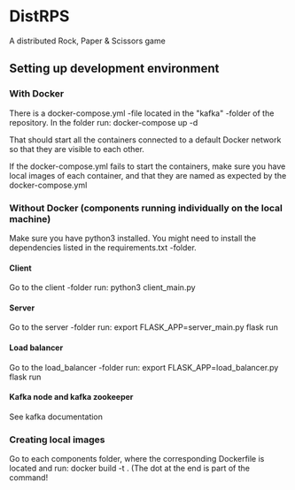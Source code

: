 # DistRPS
A distributed Rock, Paper &amp; Scissors game


## Setting up development environment

### With Docker

There is a docker-compose.yml -file located in the "kafka" -folder of the repository.
In the folder run: docker-compose up -d

That should start all the containers connected to a default Docker network so that they are visible to each other.

If the docker-compose.yml fails to start the containers, make sure you have local images of each container, and that they are named as expected by the docker-compose.yml

### Without Docker (components running individually on the local machine)

Make sure you have python3 installed.
You might need to install the dependencies listed in the requirements.txt -folder.

#### Client

Go to the client -folder
run: python3 client_main.py

#### Server

Go to the server -folder
run: export FLASK_APP=server_main.py
     flask run

#### Load balancer

Go to the load_balancer -folder
run: export FLASK_APP=load_balancer.py
     flask run

#### Kafka node and kafka zookeeper

See kafka documentation

### Creating local images

Go to each components folder, where the corresponding Dockerfile is located and run: docker build -t <desired name for image> .
(The dot at the end is part of the command!

